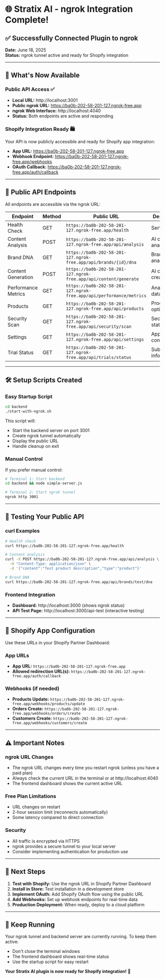 # 🌐 Stratix AI - ngrok Integration Complete!

## ✅ Successfully Connected Plugin to ngrok

**Date:** June 18, 2025  
**Status:** ngrok tunnel active and ready for Shopify integration

---

## 🚀 **What's Now Available**

### **Public API Access** ✅
- **Local URL:** http://localhost:3001  
- **Public ngrok URL:** https://ba0b-202-58-201-127.ngrok-free.app
- **ngrok Web Interface:** http://localhost:4040
- **Status:** Both endpoints are active and responding

### **Shopify Integration Ready** 🛍️
Your API is now publicly accessible and ready for Shopify app integration:
- **App URL:** https://ba0b-202-58-201-127.ngrok-free.app
- **Webhook Endpoint:** https://ba0b-202-58-201-127.ngrok-free.app/webhooks
- **OAuth Callback:** https://ba0b-202-58-201-127.ngrok-free.app/auth/callback

---

## 🔌 **Public API Endpoints**

All endpoints are accessible via the ngrok URL:

| Endpoint | Method | Public URL | Description |
|----------|--------|------------|-------------|
| Health Check | GET | `https://ba0b-202-58-201-127.ngrok-free.app/health` | Server status |
| Content Analysis | POST | `https://ba0b-202-58-201-127.ngrok-free.app/api/analysis` | AI content analysis |
| Brand DNA | GET | `https://ba0b-202-58-201-127.ngrok-free.app/api/brands/{id}/dna` | Brand analysis |
| Content Generation | POST | `https://ba0b-202-58-201-127.ngrok-free.app/api/content/generate` | AI content creation |
| Performance Metrics | GET | `https://ba0b-202-58-201-127.ngrok-free.app/api/performance/metrics` | Analytics data |
| Products | GET | `https://ba0b-202-58-201-127.ngrok-free.app/api/products` | Product optimization |
| Security Scan | GET | `https://ba0b-202-58-201-127.ngrok-free.app/api/security/scan` | Security status |
| Settings | GET | `https://ba0b-202-58-201-127.ngrok-free.app/api/settings` | App configuration |
| Trial Status | GET | `https://ba0b-202-58-201-127.ngrok-free.app/api/trials/status` | Subscription info |

---

## 🛠️ **Setup Scripts Created**

### **Easy Startup Script**
```bash
cd backend
./start-with-ngrok.sh
```
This script will:
- Start the backend server on port 3001
- Create ngrok tunnel automatically  
- Display the public URL
- Handle cleanup on exit

### **Manual Control**
If you prefer manual control:
```bash
# Terminal 1: Start backend
cd backend && node simple-server.js

# Terminal 2: Start ngrok tunnel
ngrok http 3001
```

---

## 🧪 **Testing Your Public API**

### **curl Examples**
```bash
# Health check
curl https://ba0b-202-58-201-127.ngrok-free.app/health

# Content analysis
curl -X POST https://ba0b-202-58-201-127.ngrok-free.app/api/analysis \
  -H "Content-Type: application/json" \
  -d '{"content":"Test product description","type":"product"}'

# Brand DNA
curl https://ba0b-202-58-201-127.ngrok-free.app/api/brands/test/dna
```

### **Frontend Integration**
- **Dashboard:** http://localhost:3000 (shows ngrok status)
- **API Test Page:** http://localhost:3000/api-test (interactive testing)

---

## 📱 **Shopify App Configuration**

Use these URLs in your Shopify Partner Dashboard:

### **App URLs**
- **App URL:** `https://ba0b-202-58-201-127.ngrok-free.app`
- **Allowed redirection URL(s):** `https://ba0b-202-58-201-127.ngrok-free.app/auth/callback`

### **Webhooks** (if needed)
- **Products Update:** `https://ba0b-202-58-201-127.ngrok-free.app/webhooks/products/update`
- **Orders Create:** `https://ba0b-202-58-201-127.ngrok-free.app/webhooks/orders/create`
- **Customers Create:** `https://ba0b-202-58-201-127.ngrok-free.app/webhooks/customers/create`

---

## ⚠️ **Important Notes**

### **ngrok URL Changes**
- The ngrok URL changes every time you restart ngrok (unless you have a paid plan)
- Always check the current URL in the terminal or at http://localhost:4040
- The frontend dashboard shows the current active URL

### **Free Plan Limitations**
- URL changes on restart
- 2-hour session limit (reconnects automatically)
- Some latency compared to direct connection

### **Security**
- All traffic is encrypted via HTTPS
- ngrok provides a secure tunnel to your local server
- Consider implementing authentication for production use

---

## 🎯 **Next Steps**

1. **Test with Shopify:** Use the ngrok URL in Shopify Partner Dashboard
2. **Install in Store:** Test installation in a development store
3. **Implement OAuth:** Add Shopify OAuth flow using the public URL
4. **Add Webhooks:** Set up webhook endpoints for real-time data
5. **Production Deployment:** When ready, deploy to a cloud platform

---

## 🚨 **Keep Running**

Your ngrok tunnel and backend server are currently running. To keep them active:
- Don't close the terminal windows
- The frontend dashboard shows real-time status
- Use the startup script for easy restart

**Your Stratix AI plugin is now ready for Shopify integration!** 🎉
